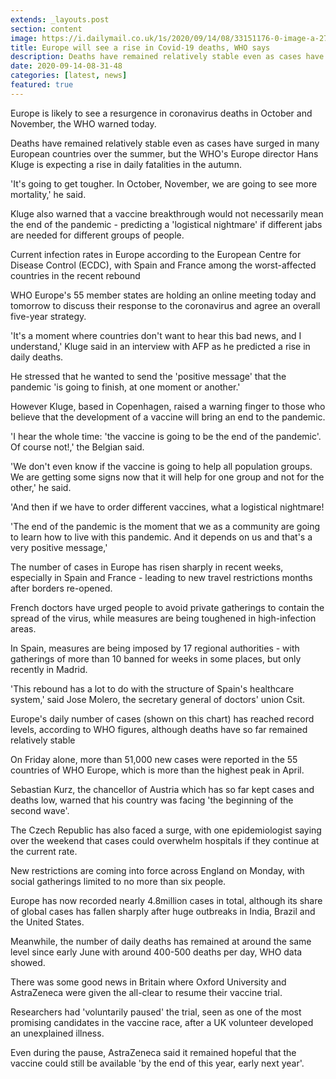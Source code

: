 ```yaml
---
extends: _layouts.post
section: content
image: https://i.dailymail.co.uk/1s/2020/09/14/08/33151176-0-image-a-27_1600068380729.jpg 
title: Europe will see a rise in Covid-19 deaths, WHO says 
description: Deaths have remained relatively stable even as cases have surged in many European countries over the summer, but the WHOs Europe director Hans Kluge is expecting a rise in daily fatalities. 
date: 2020-09-14-08-31-48 
categories: [latest, news] 
featured: true 
--- 
```

Europe is likely to see a resurgence in coronavirus deaths in October and November, the WHO warned today. 

Deaths have remained relatively stable even as cases have surged in many European countries over the summer, but the WHO's Europe director Hans Kluge is expecting a rise in daily fatalities in the autumn. 

'It's going to get tougher. In October, November, we are going to see more mortality,' he said. 

Kluge also warned that a vaccine breakthrough would not necessarily mean the end of the pandemic - predicting a 'logistical nightmare' if different jabs are needed for different groups of people. 

Current infection rates in Europe according to the European Centre for Disease Control (ECDC), with Spain and France among the worst-affected countries in the recent rebound 

WHO Europe's 55 member states are holding an online meeting today and tomorrow to discuss their response to the coronavirus and agree an overall five-year strategy. 

'It's a moment where countries don't want to hear this bad news, and I understand,' Kluge said in an interview with AFP as he predicted a rise in daily deaths. 

He stressed that he wanted to send the 'positive message' that the pandemic 'is going to finish, at one moment or another.' 

However Kluge, based in Copenhagen, raised a warning finger to those who believe that the development of a vaccine will bring an end to the pandemic.

'I hear the whole time: 'the vaccine is going to be the end of the pandemic'. Of course not!,' the Belgian said.

'We don't even know if the vaccine is going to help all population groups. We are getting some signs now that it will help for one group and not for the other,' he said.

'And then if we have to order different vaccines, what a logistical nightmare!

'The end of the pandemic is the moment that we as a community are going to learn how to live with this pandemic. And it depends on us and that's a very positive message,' 

The number of cases in Europe has risen sharply in recent weeks, especially in Spain and France - leading to new travel restrictions months after borders re-opened. 

French doctors have urged people to avoid private gatherings to contain the spread of the virus, while measures are being toughened in high-infection areas. 

In Spain, measures are being imposed by 17 regional authorities - with gatherings of more than 10 banned for weeks in some places, but only recently in Madrid.

'This rebound has a lot to do with the structure of Spain's healthcare system,' said Jose Molero, the secretary general of doctors' union Csit. 

Europe's daily number of cases (shown on this chart) has reached record levels, according to WHO figures, although deaths have so far remained relatively stable 

On Friday alone, more than 51,000 new cases were reported in the 55 countries of WHO Europe, which is more than the highest peak in April.   

Sebastian Kurz, the chancellor of Austria which has so far kept cases and deaths low, warned that his country was facing 'the beginning of the second wave'. 

The Czech Republic has also faced a surge, with one epidemiologist saying over the weekend that cases could overwhelm hospitals if they continue at the current rate.   

New restrictions are coming into force across England on Monday, with social gatherings limited to no more than six people.

Europe has now recorded nearly 4.8million cases in total, although its share of global cases has fallen sharply after huge outbreaks in India, Brazil and the United States. 

Meanwhile, the number of daily deaths has remained at around the same level since early June with around 400-500 deaths per day, WHO data showed. 

There was some good news in Britain where Oxford University and AstraZeneca were given the all-clear to resume their vaccine trial.   

Researchers had 'voluntarily paused' the trial, seen as one of the most promising candidates in the vaccine race, after a UK volunteer developed an unexplained illness. 

Even during the pause, AstraZeneca said it remained hopeful that the vaccine could still be available 'by the end of this year, early next year'. 

